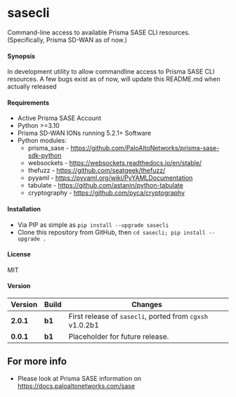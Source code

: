 # sasecli
Command-line access to available Prisma SASE CLI resources. (Specifically, Prisma SD-WAN as of now.)

#### Synopsis
In development utility to allow commandline access to Prisma SASE CLI resources. A few bugs exist as of now,
will update this README.md when actually released

#### Requirements
* Active Prisma SASE Account
* Python >=3.10
* Prisma SD-WAN IONs running 5.2.1+ Software
* Python modules:
    * prisma_sase   - <https://github.com/PaloAltoNetworks/prisma-sase-sdk-python>
    * websockets    - <https://websockets.readthedocs.io/en/stable/>
    * thefuzz       - <https://github.com/seatgeek/thefuzz/>
    * pyyaml        - <https://pyyaml.org/wiki/PyYAMLDocumentation>
    * tabulate      - <https://github.com/astanin/python-tabulate>
    * cryptography  - <https://github.com/pyca/cryptography>

#### Installation
* Via PIP as simple as `pip install --upgrade sasecli`
* Clone this repository from GitHub, then `cd sasecli; pip install --upgrade .`

#### License
MIT

#### Version
| Version | Build | Changes                                                  |
| ------- | ----- |----------------------------------------------------------|
| **2.0.1** | **b1** | First release of `sasecli`, ported from `cgxsh` v1.0.2b1 |
| **0.0.1** | **b1** | Placeholder for future release.                          |

## For more info
 * Please look at Prisma SASE information on <https://docs.paloaltonetworks.com/sase>
